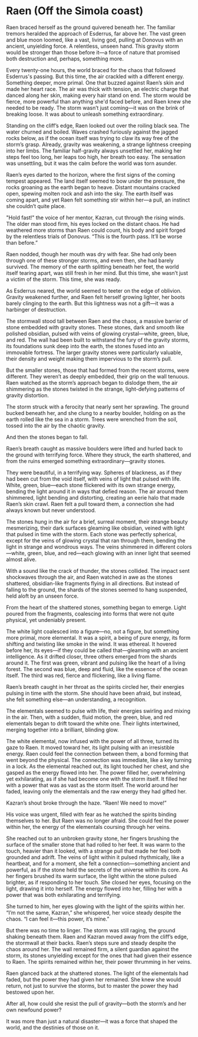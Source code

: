 # Raen (Off the Simola coast)

Raen braced herself as the ground quivered beneath her. The familiar tremors heralded the approach of Esderrus, far above her. The vast green and blue moon loomed, like a vast, living god, pulling at Donovus with an ancient, unyielding force. A relentless, unseen hand. This gravity storm would be stronger than those before it—a force of nature that promised both destruction and, perhaps, something more.

Every twenty-one hours, the world braced for the chaos that followed Esderrus's passing. But this time, the air crackled with a different energy. Something deeper, more primal. One that buzzed against Raen’s skin and made her heart race.  The air was thick with tension, an electric charge that danced along her skin, making every hair stand on end. The storm would be fierce, more powerful than anything she'd faced before, and Raen knew she needed to be ready. The storm wasn’t just coming—it was on the brink of breaking loose. It was about to unleash something extraordinary.

Standing on the cliff’s edge, Raen looked out over the roiling black sea. The water churned and boiled. Waves crashed furiously against the jagged rocks below, as if the ocean itself was trying to claw its way free of the storm’s grasp. Already, gravity was weakening, a strange lightness creeping into her limbs. The familiar half-gravity always unsettled her, making her steps feel too long, her leaps too high, her breath too easy. The sensation was unsettling, but it was the calm before the world was torn asunder.

Raen’s eyes darted to the horizon, where the first signs of the coming tempest appeared. The land itself seemed to bow under the pressure, the rocks groaning as the earth began to heave. Distant mountains cracked open, spewing molten rock and ash into the sky. The earth itself was coming apart, and yet Raen felt something stir within her—a pull, an instinct she couldn’t quite place.

"Hold fast!"  the voice of her mentor, Kazran, cut through the rising winds. The older man stood firm, his eyes locked on the distant chaos. He had weathered more storms than Raen could count,  his body and spirit forged by the relentless trials of Donovus. “This is the fourth pass. It’ll be worse than before.”

 Raen nodded, though her mouth was dry with fear. She had only been through one of these stronger storms, and even then, she had barely survived. The memory of the earth splitting beneath her feet, the world itself tearing apart, was still fresh in her mind. But this time, she wasn’t just a victim of the storm. This time, she was ready.

 As Esderrus neared, the world seemed to teeter on the edge of oblivion. Gravity weakened further, and Raen felt herself growing lighter, her boots barely clinging to the earth. But this lightness was not a gift—it was a harbinger of destruction.

The stormwall stood tall between Raen and the chaos, a massive barrier of stone embedded with gravity stones. These stones, dark and smooth like polished obsidian, pulsed with veins of glowing crystal—white, green, blue, and red. The wall had been built to withstand the fury of the gravity storms, its foundations sunk deep into the earth, the stones fused into an immovable fortress. The larger gravity stones were particularly valuable, their density and weight making them impervious to the storm’s pull.

But the smaller stones, those that had formed from the recent storms, were different. They weren’t as deeply embedded, their grip on the wall tenuous. Raen watched as the storm’s approach began to dislodge them, the air shimmering as the stones twisted in the strange, light-defying patterns of gravity distortion.

The storm  struck with a ferocity that nearly sent her sprawling. The ground bucked beneath her, and she clung to a nearby boulder, holding on as the earth rolled like the sea in a storm. Trees were wrenched from the soil, tossed into the air by the chaotic gravity.

And then the stones began to fall.

Raen’s breath caught as massive boulders were lifted and hurled back to the ground with terrifying force. Where they struck, the earth shattered, and from the ruins emerged something extraordinary—gravity stones.

They were beautiful, in a terrifying way. Spheres of blackness, as if they had been cut from the void itself, with veins of light that pulsed with life. White, green, blue—each stone flickered with its own strange energy, bending the light around it in ways that defied reason. The air around them shimmered, light bending and distorting, creating an eerie halo that made Raen’s skin crawl. Raen felt a pull toward them, a connection she had always known but never understood.

The stones hung in the air for a brief, surreal moment, their strange beauty mesmerizing, their dark surfaces gleaming like obsidian, veined with light that pulsed in time with the storm. Each stone was perfectly spherical, except for the veins of glowing crystal that ran through them, bending the light in strange and wondrous ways. The veins shimmered in different colors—white, green, blue, and red—each glowing with an inner light that seemed almost alive.

With a sound like the crack of thunder, the stones collided. The impact sent shockwaves through the air, and Raen watched in awe as the stones shattered, obsidian-like fragments flying in all directions. But instead of falling to the ground, the shards of the stones seemed to hang suspended, held aloft by an unseen force.

From the heart of the shattered stones, something began to emerge. Light poured from the fragments, coalescing into forms that were not quite physical, yet undeniably present.

 The white light coalesced into a figure—no, not a figure, but something more primal, more elemental. It was a spirit, a being of pure energy, its form shifting and twisting like smoke in the wind. It was ethereal. It hovered before her, its eyes—if they could be called that—gleaming with an ancient intelligence. As it drifted closer, three others emerged from the shards around it. The first was green, vibrant and pulsing like the heart of a living forest. The second was blue, deep and fluid, like the essence of the ocean itself. The third was red, fierce and flickering, like a living flame.
 
Raen’s breath caught in her throat as the spirits circled her, their energies pulsing in time with the storm. She should have been afraid, but instead, she felt something else—an understanding, a recognition.

The elementals seemed to pulse with life, their energies swirling and mixing in the air. Then, with a sudden, fluid motion, the green, blue, and red elementals began to drift toward the white one. Their lights intertwined, merging together into a brilliant, blinding glow.

The white elemental, now infused with the power of all three, turned its gaze to Raen. It moved toward her, its light pulsing with an irresistible energy. Raen could feel the connection between them, a bond forming that went beyond the physical. The connection was immediate, like a key turning in a lock. As the elemental reached out, its light touched her chest, and she gasped as the energy flowed into her. The power filled her, overwhelming yet exhilarating, as if she had become one with the storm itself.  It filled her with a power that was as vast as the storm itself. The world around her faded, leaving only the elementals and the raw energy they had gifted her.

Kazran’s shout broke through the haze. “Raen! We need to move!”

His voice was urgent, filled with fear as he watched the spirits binding themselves to her. But Raen was no longer afraid. She could feel the power within her, the energy of the elementals coursing through her veins.

She reached out to an unbroken gravity stone, her fingers brushing the surface of the smaller stone that had rolled to her feet. It was warm to the touch, heavier than it looked, with a strange pull that made her feel both grounded and adrift. The veins of light within it pulsed rhythmically, like a heartbeat, and for a moment, she felt a connection—something ancient and powerful, as if the stone held the secrets of the universe within its core. As her fingers brushed its warm surface, the light within the stone pulsed brighter, as if responding to her touch. She closed her eyes, focusing on the light, drawing it into herself. The energy flowed into her, filling her with a power that was both exhilarating and terrifying.

She turned to him, her eyes glowing with the light of the spirits within her. “I’m not the same, Kazran,” she whispered, her voice steady despite the chaos. “I can feel it—this power, it’s mine.”

But there was no time to linger. The storm was still raging, the ground shaking beneath them. Raen and Kazran moved away from the cliff’s edge, the stormwall at their backs. Raen’s steps sure and steady despite the chaos around her. The wall remained firm, a silent guardian against the storm, its stones unyielding except for the ones that had given their essence to Raen. The spirits remained within her, their power thrumming in her veins.

Raen glanced back at the shattered stones. The light of the elementals had faded, but the power they had given her remained. She knew she would return, not just to survive the storms, but to master the power they had bestowed upon her.
 
 After all, how could she resist the pull of gravity—both the storm’s and her own newfound power?

It was more than just a natural disaster—it was a force that shaped the world, and the destinies of those on it.